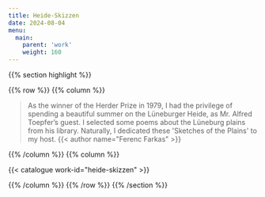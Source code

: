 ```yaml
---
title: Heide-Skizzen
date: 2024-08-04
menu:
  main:
    parent: 'work'
    weight: 160
---
```


{{% section highlight %}}

{{% row %}}
{{% column %}}
 
> As the winner of the Herder Prize in 1979, I had the privilege of spending a beautiful summer on the 
> Lüneburger Heide, as Mr. Alfred Toepfer’s guest. I selected some poems about the Lüneburg plains from his 
> library. Naturally, I dedicated these 'Sketches of the Plains' to my host.
> {{< author name="Ferenc Farkas" >}}

{{% /column %}}
{{% column %}}


{{< catalogue work-id="heide-skizzen" >}}

{{% /column %}}
{{% /row %}}
{{% /section %}}